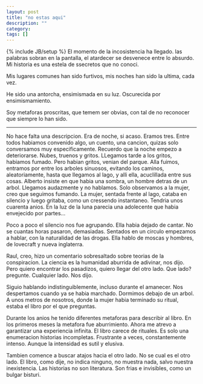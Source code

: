 ```yaml
---
layout: post
title: "no estas aqui"
description: ""
category:
tags: []
---
```

{% include JB/setup %}
El momento de la incosistencia ha llegado. las palabras sobran en la pantalla, el atardecer se desvenece entre lo absurdo. Mi historia es una estela de ssecretos que no conoci.

Mis lugares comunes han sido furtivos, mis noches han sido la ultima, cada vez.

He sido una antorcha, ensimismada en su luz. Oscurecida por ensimismamiento.

Soy metaforas proscritas, que temem ser obvias, con tal de no reconocer que siempre lo han sido.

-------

No hace falta una descripcion. Era de noche, si acaso. Eramos tres. Entre todos habiamos convenido algo, un cuento, una cancion, quizas solo conversamos muy especificamente. Recuerdo que la noche empezo a deteriorarse. Nubes, truenos y gritos. LLegamos tarde a los gritos, habiamos fumado. Pero habian gritos, venian del parque. Alla fuimos, entramos por entre los arboles sinuosos, evitando los caminos, aleatoriamente, hasta que llegamos al lago, y alli ella, acuclillada entre sus cosas. Alberto insiste en que habia una sombra, un hombre detras de un arbol. Llegamos audazmente y no hablamos. Solo observamos a la mujer, creo que seguimos fumando. La mujer, sentada frente al lago, cataba en silencio y luego gritaba, como un cressendo instantaneo. Tendria unos cuarenta anios. En la luz de la luna parecia una adolecente que habia envejecido por partes...

Poco a poco el silencio nos fue agrupando. Ella habia dejado de cantar. No se cuantas horas pasaron, demasiadas. Sentados en un circulo empezamos a hablar, con la naturalidad de las drogas. Ella hablo de moscas y hombres, de lovecraft y nueva inglaterra.

Raul, creo, hizo un comentario sobresaltado sobre teorias de la conspiracion. La ciencia es la humanidad aburrida de adivinar, nos dijo. Pero quiero encontrar los pasadizos, quiero llegar del otro lado. Que lado? pregunte. Cualquier lado. Nos dijo.

Siguio hablando indistinguiblemente, incluso durante el amanecer. Nos despertamos cuando ya se habia marchado. Dormimos debajo de un arbol. A unos metros de nosotros, donde la mujer habia terminado su ritual, estaba el libro por el que preguntas.

Durante los anios he tenido diferentes metaforas para describir al libro. En los primeros meses la metafora fue aburrimiento. Ahora me atrevo a garantizar una experiencia infinita. El libro carece de rituales. Es solo una enumeracion historias incompletas. Frustrante a veces, constantemente intenso. Aunque la intensidad es sutil y elusiva.

Tambien comence a buscar atajos hacia el otro lado. No se cual es el otro lado. El libro, como dije, no indica ninguno, no muestra nada, salvo nuestra inexistencia. Las historias no son literatura. Son frias e invisibles, como un bulgar bisturi.
